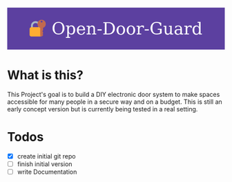![Banner](docs/banner.png?raw=true)

# What is this?

This Project's goal is to build a DIY electronic door system to make spaces accessible for many people in a secure way and on a budget. This is still an early concept version but is currently being tested in a real setting.

# Todos

- [x] create initial git repo
- [ ] finish initial version
- [ ] write Documentation
